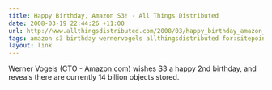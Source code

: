 ```yaml
---
title: Happy Birthday, Amazon S3! - All Things Distributed
date: 2008-03-19 22:44:26 +11:00
url: http://www.allthingsdistributed.com/2008/03/happy_birthday_amazon_s3.html
tags: amazon s3 birthday wernervogels allthingsdistributed for:sitepointlinks
layout: link
---
```

Werner Vogels (CTO - Amazon.com) wishes S3 a happy 2nd birthday, and reveals there are currently 14 billion objects stored.

